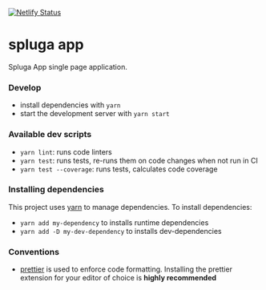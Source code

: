 [![Netlify Status](https://api.netlify.com/api/v1/badges/ed0d1c3f-af76-4006-9d6d-b5da8e80b528/deploy-status)](https://app.netlify.com/sites/spluga-dev/deploys)

# spluga app

Spluga App single page application.

### Develop

- install dependencies with `yarn`
- start the development server with `yarn start`

### Available dev scripts

- `yarn lint`: runs code linters
- `yarn test`: runs tests, re-runs them on code changes when not run in CI
- `yarn test --coverage`: runs tests, calculates code coverage

### Installing dependencies

This project uses [yarn](https://yarnpkg.org) to manage dependencies. To install dependencies:

- `yarn add my-dependency` to installs runtime dependencies
- `yarn add -D my-dev-dependency` to installs dev-dependencies

### Conventions

- [prettier](https://github.com/prettier/prettier) is used to enforce code formatting. Installing the prettier extension
  for your editor of choice is **highly recommended**
